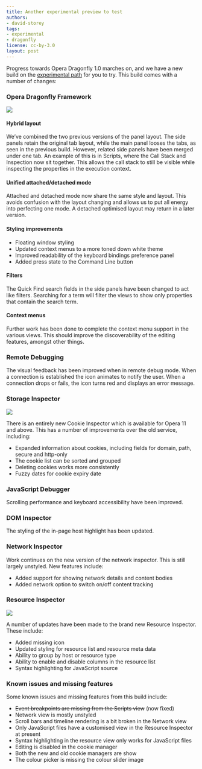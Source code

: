 ```yaml
---
title: Another experimental preview to test
authors:
- david-storey
tags:
- experimental
- dragonfly
license: cc-by-3.0
layout: post
---
```


<p>Progress towards Opera Dragonfly 1.0 marches on, and we have a new build on the <a href="http://my.opera.com/dragonfly/blog/getting-opera-dragonfly-ready-for-opera-11/#enable">experimental path</a> for you to try. This build comes with a number of changes:</p>

<h3>Opera Dragonfly Framework</h3>

<img src="{{ page.id }}/framework.png" />

<h4>Hybrid layout</h4>

<p>We’ve combined the two previous versions of the panel layout. The side panels retain the original tab layout, while the main panel looses the tabs, as seen in the previous build. However, related side panels have been merged under one tab. An example of this is in Scripts, where the Call Stack and Inspection now sit together. This allows the call stack to still be visible while inspecting the properties in the execution context.</p>

<h4>Unified attached/detached mode</h4>

<p>Attached and detached mode now share the same style and layout. This avoids confusion with the layout changing and allows us to put all energy into perfecting one mode. A detached optimised layout may return in a later version.</p>

<h4>Styling improvements</h4>

<ul>
  <li>Floating window styling</li>
  <li>Updated context menus to a more toned down white theme</li>
  <li>Improved readability of the keyboard bindings preference panel</li>
  <li>Added press state to the Command Line button</li>
</ul>

<h4>Filters</h4>

<p>The Quick Find search fields in the side panels have been changed to act like filters. Searching for a term will filter the views to show only properties that contain the search term.</p>

<h4>Context menus</h4>

<p>Further work has been done to complete the context menu support in the various views. This should improve the discoverability of the editing features, amongst other things.</p>

<h3>Remote Debugging</h3>

<p>The visual feedback has been improved when in remote debug mode. When a connection is established the icon animates to notify the user. When a connection drops or fails, the icon turns red and displays an error message.</p>

<h3>Storage Inspector</h3>

<img src="{{ page.id }}/cookies.png" />

There is an entirely new Cookie Inspector which is available for Opera 11 and above. This has a number of improvements over the old service, including:

<ul>
  <li>Expanded information about cookies, including fields for domain, path, secure and http-only</li>
  <li>The cookie list can be sorted and grouped</li>
  <li>Deleting cookies works more consistently</li>
  <li>Fuzzy dates for cookie expiry date</li>
</ul>

<h3>JavaScript Debugger</h3>

<p>Scrolling performance and keyboard accessibility have been improved.</p>

<h3>DOM Inspector</h3>

<p>The styling of the in-page host highlight has been updated.</p>

<h3>Network Inspector</h3>

<p>Work continues on the new version of the network inspector. This is still largely unstyled. New features include:</p>

<ul>
  <li>Added support for showing network details and content bodies</li>
  <li>Added network option to switch on/off content tracking</li>
</ul>

<h3>Resource Inspector</h3>

<img src="{{ page.id }}/resources.png" />

<p>A number of updates have been made to the brand new Resource Inspector. These include:</p>

<ul>
  <li>Added missing icon</li>
  <li>Updated styling for resource list and resource meta data</li>
  <li>Ability to group by host or resource type</li>
  <li>Ability to enable and disable columns in the resource list</li>
  <li>Syntax highlighting for JavaScript source</li>
</ul>


<h3>Known issues and missing features</h3>

<p>Some known issues and missing features from this build include:</p>

<ul>
    <li><del>Event breakpoints are missing from the Scripts view</del> (now fixed)</li>
    <li>Network view is mostly unstyled</li>
    <li>Scroll bars and timeline rendering is a bit broken in the Network view</li>
    <li>Only JavaScript files have a customised view in the Resource Inspector at present</li>
    <li>Syntax highlighting in the resource view only works for JavaScript files</li>
    <li>Editing is disabled in the cookie manager</li>
    <li>Both the new and old cookie managers are show</li>
    <li>The colour picker is missing the colour slider image</li>
</ul>
